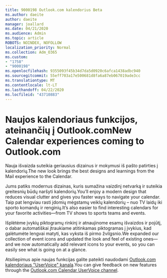 ```yaml
---
title: 9000198 Outlook.com kalendorius Beta
ms.author: daeite
author: daeite
manager: joallard
ms.date: 04/21/2020
ms.audience: Admin
ms.topic: article
ROBOTS: NOINDEX, NOFOLLOW
localization_priority: Normal
ms.collection: Adm_O365
ms.custom:
- "1758"
- "9000198"
ms.openlocfilehash: 9355093f45b34d7da5d0920c6afca1438adbc940
ms.sourcegitcommit: 55eff703a17e500681d8fa6a87eb067019ade3cc
ms.translationtype: MT
ms.contentlocale: lt-LT
ms.lasthandoff: 04/22/2020
ms.locfileid: "43710883"
---
```

# <a name="new-calendar-experiences-coming-to-outlookcom"></a><span data-ttu-id="5fdbb-102">Naujos kalendoriaus funkcijos, ateinančių į Outlook.com</span><span class="sxs-lookup"><span data-stu-id="5fdbb-102">New Calendar experiences coming to Outlook.com</span></span>

<span data-ttu-id="5fdbb-103">Nauja išvaizda suteikia geriausius dizainus ir mokymusi iš pašto patirties į kalendorių.</span><span class="sxs-lookup"><span data-stu-id="5fdbb-103">The new look brings the best designs and learnings from the Mail experience to the Calendar.</span></span>

<span data-ttu-id="5fdbb-104">Jums patiks modernus dizainas, kuris sumažina vaizdinį netvarką ir suteikia greitesnių būdų naršyti kalendorių.</span><span class="sxs-lookup"><span data-stu-id="5fdbb-104">You’ll enjoy a modern design that reduces visual clutter and gives you faster ways to navigate your calendar.</span></span> <span data-ttu-id="5fdbb-105">Taip pat lengviau rasti įdomių mėgstamų veiklų kalendorių – nuo TV laidų iki sporto komandų ir renginių.</span><span class="sxs-lookup"><span data-stu-id="5fdbb-105">It’s also easier to find interesting calendars for your favorite activities—from TV shows to sports teams and events.</span></span>

<span data-ttu-id="5fdbb-106">Išplėtėme įvykių piktogramų rinkinį ir atnaujinome esamų išvaizdos ir pojūtį, o dabar automatiškai įtraukiame atitinkamas piktogramas į įvykius, kad galėtumėte lengvai matyti, kas vyksta iš pirmo žvilgsnio.</span><span class="sxs-lookup"><span data-stu-id="5fdbb-106">We expanded our collection of event icons and updated the look and feel of existing ones—and we now automatically add relevant icons to your events, so you can easily see what is going on at a glance.</span></span>

<span data-ttu-id="5fdbb-107">Atsiliepimus apie naujas funkcijas galite pateikti naudodami [Outlook.com kalendoriaus "UserVoice" kanalą](https://go.microsoft.com/fwlink/?linkid=2103075).</span><span class="sxs-lookup"><span data-stu-id="5fdbb-107">You can give feedback on new features through the [Outlook.com Calendar UserVoice channel](https://go.microsoft.com/fwlink/?linkid=2103075).</span></span>